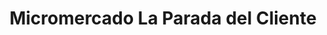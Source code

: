 ---
title: "Micromercado La Parada del Cliente"
url: /samaipata/micromercado-la-parada-del-cliente/
shop: Lebensmittel
---